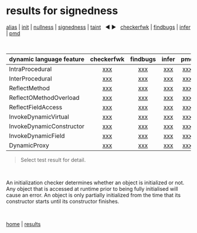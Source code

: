 # results for signedness

[alias](https://github.com/michaelemery/staticanalysis/blob/master/results/alias/README.md) | [init](https://github.com/michaelemery/staticanalysis/blob/master/results/init/README.md) | [nullness](https://github.com/michaelemery/staticanalysis/blob/master/results/nullness/README.md) | [signedness](https://github.com/michaelemery/staticanalysis/blob/master/results/signedness/README.md) | [taint](https://github.com/michaelemery/staticanalysis/blob/master/results/taint/README.md) &nbsp; &#x25c0; &#x25b6; &nbsp; [checkerfwk](https://github.com/michaelemery/staticanalysis/blob/master/results/tool/checkerframework.md) | [findbugs](https://github.com/michaelemery/staticanalysis/blob/master/results/tool/findbugs.md) | [infer](https://github.com/michaelemery/staticanalysis/blob/master/results/tool/infer.md) | [pmd](https://github.com/michaelemery/staticanalysis/blob/master/results/tool/pmd.md)

<br>

| dynamic language feature | checkerfwk | findbugs | infer | pmd | 
| --- | :---: | :---: | :---: | :---: |
| IntraProcedural | [xxx](https://github.com/michaelemery/staticanalysis/blob/master/src/signedness/checkerframework.md#IntraProcedural) | [xxx](https://github.com/michaelemery/staticanalysis/blob/master/src/signedness/findbugs.md#IntraProcedural) | [xxx](https://github.com/michaelemery/staticanalysis/blob/master/src/signedness/infer.md#IntraProcedural) | [xxx](https://github.com/michaelemery/staticanalysis/blob/master/src/signedness/pmd.md#IntraProcedural) |
| InterProcedural | [xxx](https://github.com/michaelemery/staticanalysis/blob/master/src/signedness/checkerframework.md#InterProcedural) | [xxx](https://github.com/michaelemery/staticanalysis/blob/master/src/signedness/findbugs.md#InterProcedural) | [xxx](https://github.com/michaelemery/staticanalysis/blob/master/src/signedness/infer.md#InterProcedural) | [xxx](https://github.com/michaelemery/staticanalysis/blob/master/src/signedness/pmd.md#InterProcedural) |
| ReflectMethod | [xxx](https://github.com/michaelemery/staticanalysis/blob/master/src/signedness/checkerframework.md#ReflectMethod) | [xxx](https://github.com/michaelemery/staticanalysis/blob/master/src/signedness/findbugs.md#ReflectMethod) | [xxx](https://github.com/michaelemery/staticanalysis/blob/master/src/signedness/infer.md#ReflectMethod) | [xxx](https://github.com/michaelemery/staticanalysis/blob/master/src/signedness/pmd.md#ReflectMethod) |
| ReflectOMethodOverload | [xxx](https://github.com/michaelemery/staticanalysis/blob/master/src/signedness/checkerframework.md#ReflectOMethodOverload) | [xxx](https://github.com/michaelemery/staticanalysis/blob/master/src/signedness/findbugs.md#ReflectOMethodOverload) | [xxx](https://github.com/michaelemery/staticanalysis/blob/master/src/signedness/infer.md#ReflectOMethodOverload) | [xxx](https://github.com/michaelemery/staticanalysis/blob/master/src/signedness/pmd.md#ReflectOMethodOverload) |
| ReflectFieldAccess | [xxx](https://github.com/michaelemery/staticanalysis/blob/master/src/signedness/checkerframework.md#ReflectFieldAccess) | [xxx](https://github.com/michaelemery/staticanalysis/blob/master/src/signedness/findbugs.md#ReflectFieldAccess) | [xxx](https://github.com/michaelemery/staticanalysis/blob/master/src/signedness/infer.md#ReflectFieldAccess) | [xxx](https://github.com/michaelemery/staticanalysis/blob/master/src/signedness/pmd.md#ReflectFieldAccess) |
| InvokeDynamicVirtual | [xxx](https://github.com/michaelemery/staticanalysis/blob/master/src/signedness/checkerframework.md#InvokeDynamicVirtual) | [xxx](https://github.com/michaelemery/staticanalysis/blob/master/src/signedness/findbugs.md#InvokeDynamicVirtual) | [xxx](https://github.com/michaelemery/staticanalysis/blob/master/src/signedness/infer.md#InvokeDynamicVirtual) | [xxx](https://github.com/michaelemery/staticanalysis/blob/master/src/signedness/pmd.md#InvokeDynamicVirtual) |
| InvokeDynamicConstructor | [xxx](https://github.com/michaelemery/staticanalysis/blob/master/src/signedness/checkerframework.md#InvokeDynamicConstructor) | [xxx](https://github.com/michaelemery/staticanalysis/blob/master/src/signedness/findbugs.md#InvokeDynamicConstructor) | [xxx](https://github.com/michaelemery/staticanalysis/blob/master/src/signedness/infer.md#InvokeDynamicConstructor) | [xxx](https://github.com/michaelemery/staticanalysis/blob/master/src/signedness/pmd.md#InvokeDynamicConstructor) |
| InvokeDynamicField | [xxx](https://github.com/michaelemery/staticanalysis/blob/master/src/signedness/checkerframework.md#InvokeDynamicField) | [xxx](https://github.com/michaelemery/staticanalysis/blob/master/src/signedness/findbugs.md#InvokeDynamicField) | [xxx](https://github.com/michaelemery/staticanalysis/blob/master/src/signedness/infer.md#InvokeDynamicField) | [xxx](https://github.com/michaelemery/staticanalysis/blob/master/src/signedness/pmd.md#InvokeDynamicField) |
| DynamicProxy | [xxx](https://github.com/michaelemery/staticanalysis/blob/master/src/signedness/checkerframework.md#DynamicProxy) | [xxx](https://github.com/michaelemery/staticanalysis/blob/master/src/signedness/findbugs.md#DynamicProxy) | [xxx](https://github.com/michaelemery/staticanalysis/blob/master/src/signedness/infer.md#DynamicProxy) | [xxx](https://github.com/michaelemery/staticanalysis/blob/master/src/signedness/pmd.md#DynamicProxy) |

> Select test result for detail.

<br>

An initialization checker determines whether an object is initialized or not. Any object that is accessed at runtime prior to being fully initialised will cause an error. An object is only partially initialized from the time that its constructor starts until its constructor finishes.

<br>

[home](https://github.com/michaelemery/staticanalysis) | [results](https://github.com/michaelemery/staticanalysis/blob/master/results/README.md)
